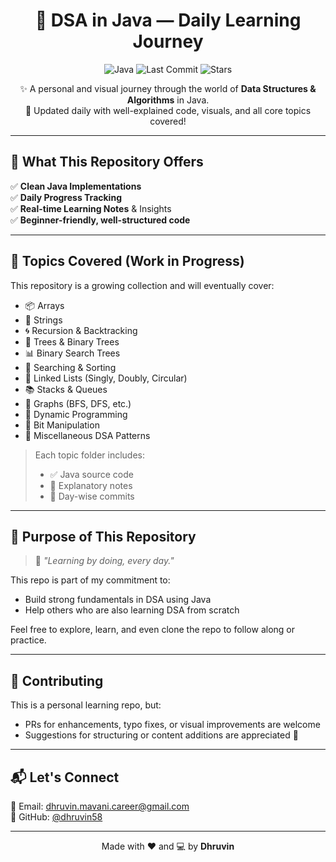 <h1 align="center">🚀 DSA in Java — Daily Learning Journey</h1>

<p align="center">
  <img src="https://img.shields.io/badge/Language-Java-orange?style=for-the-badge" alt="Java">
  <img src="https://img.shields.io/github/last-commit/dhruvin58/DSA?style=for-the-badge" alt="Last Commit">
  <img src="https://img.shields.io/github/stars/dhruvin58/DSA?style=for-the-badge" alt="Stars">
</p>

<p align="center">
  ✨ A personal and visual journey through the world of <strong>Data Structures & Algorithms</strong> in Java.<br>
  📅 Updated daily with well-explained code, visuals, and all core topics covered!
</p>

---

## 📌 What This Repository Offers

✅ **Clean Java Implementations**  
✅ **Daily Progress Tracking**  
✅ **Real-time Learning Notes** & Insights  
✅ **Beginner-friendly, well-structured code**

---

## 🧠 Topics Covered (Work in Progress)

This repository is a growing collection and will eventually cover:

- 📦 Arrays
- 🧵 Strings
- 🌀 Recursion & Backtracking
- 🌳 Trees & Binary Trees
- 📊 Binary Search Trees
- 🧮 Searching & Sorting
- 🔁 Linked Lists (Singly, Doubly, Circular)
- 📚 Stacks & Queues
- 🌉 Graphs (BFS, DFS, etc.)
- 🧠 Dynamic Programming
- 🧩 Bit Manipulation
- 🧪 Miscellaneous DSA Patterns

> Each topic folder includes:  
> - ✅ Java source code  
> - 📝 Explanatory notes  
> - 🔄 Day-wise commits  

---

## 🌱 Purpose of This Repository

> 💬 *"Learning by doing, every day."*

This repo is part of my commitment to:
- Build strong fundamentals in DSA using Java
- Help others who are also learning DSA from scratch

Feel free to explore, learn, and even clone the repo to follow along or practice.

---

## 🤝 Contributing

This is a personal learning repo, but:
- PRs for enhancements, typo fixes, or visual improvements are welcome
- Suggestions for structuring or content additions are appreciated 🙌

---

## 📬 Let's Connect

📧 Email: [dhruvin.mavani.career@gmail.com](mailto:dhruvin.mavani.career@gmail.com)  
🔗 GitHub: [@dhruvin58](https://github.com/dhruvin58)

---

<p align="center">
  Made with ❤️ and 💻 by <strong>Dhruvin</strong>
</p>

